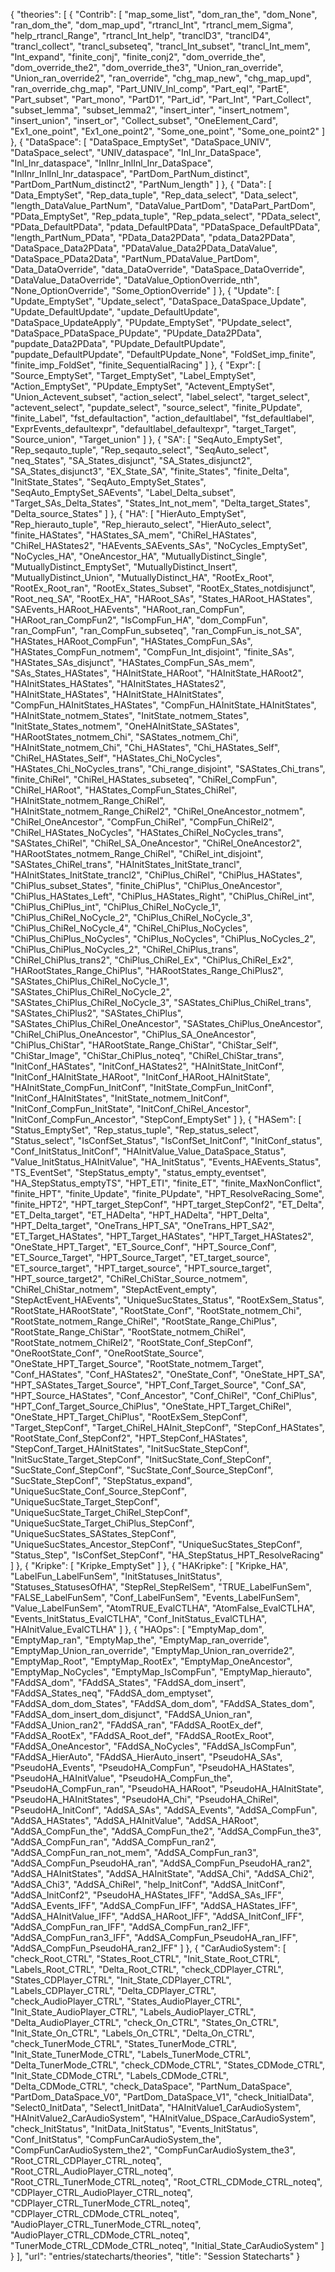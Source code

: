 {
    "theories": [
        {
            "Contrib": [
                "map_some_list",
                "dom_ran_the",
                "dom_None",
                "ran_dom_the",
                "dom_map_upd",
                "rtrancl_Int",
                "rtrancl_mem_Sigma",
                "help_rtrancl_Range",
                "rtrancl_Int_help",
                "tranclD3",
                "tranclD4",
                "trancl_collect",
                "trancl_subseteq",
                "trancl_Int_subset",
                "trancl_Int_mem",
                "Int_expand",
                "finite_conj",
                "finite_conj2",
                "dom_override_the",
                "dom_override_the2",
                "dom_override_the3",
                "Union_ran_override",
                "Union_ran_override2",
                "ran_override",
                "chg_map_new",
                "chg_map_upd",
                "ran_override_chg_map",
                "Part_UNIV_Inl_comp",
                "Part_eqI",
                "PartE",
                "Part_subset",
                "Part_mono",
                "PartD1",
                "Part_id",
                "Part_Int",
                "Part_Collect",
                "subset_lemma",
                "subset_lemma2",
                "insert_inter",
                "insert_notmem",
                "insert_union",
                "insert_or",
                "Collect_subset",
                "OneElement_Card",
                "Ex1_one_point",
                "Ex1_one_point2",
                "Some_one_point",
                "Some_one_point2"
            ]
        },
        {
            "DataSpace": [
                "DataSpace_EmptySet",
                "DataSpace_UNIV",
                "DataSpace_select",
                "UNIV_dataspace",
                "Inl_Inr_DataSpace",
                "Inl_Inr_dataspace",
                "InlInr_InlInl_Inr_DataSpace",
                "InlInr_InlInl_Inr_dataspace",
                "PartDom_PartNum_distinct",
                "PartDom_PartNum_distinct2",
                "PartNum_length"
            ]
        },
        {
            "Data": [
                "Data_EmptySet",
                "Rep_data_tuple",
                "Rep_data_select",
                "Data_select",
                "length_DataValue_PartNum",
                "DataValue_PartDom",
                "DataPart_PartDom",
                "PData_EmptySet",
                "Rep_pdata_tuple",
                "Rep_pdata_select",
                "PData_select",
                "PData_DefaultPData",
                "pdata_DefaultPData",
                "PDataSpace_DefaultPData",
                "length_PartNum_PData",
                "PData_Data2PData",
                "pdata_Data2PData",
                "DataSpace_Data2PData",
                "PDataValue_Data2PData_DataValue",
                "DataSpace_PData2Data",
                "PartNum_PDataValue_PartDom",
                "Data_DataOverride",
                "data_DataOverride",
                "DataSpace_DataOverride",
                "DataValue_DataOverride",
                "DataValue_OptionOverride_nth",
                "None_OptionOverride",
                "Some_OptionOverride"
            ]
        },
        {
            "Update": [
                "Update_EmptySet",
                "Update_select",
                "DataSpace_DataSpace_Update",
                "Update_DefaultUpdate",
                "update_DefaultUpdate",
                "DataSpace_UpdateApply",
                "PUpdate_EmptySet",
                "PUpdate_select",
                "DataSpace_PDataSpace_PUpdate",
                "PUpdate_Data2PData",
                "pupdate_Data2PData",
                "PUpdate_DefaultPUpdate",
                "pupdate_DefaultPUpdate",
                "DefaultPUpdate_None",
                "FoldSet_imp_finite",
                "finite_imp_FoldSet",
                "finite_SequentialRacing"
            ]
        },
        {
            "Expr": [
                "Source_EmptySet",
                "Target_EmptySet",
                "Label_EmptySet",
                "Action_EmptySet",
                "PUpdate_EmptySet",
                "Actevent_EmptySet",
                "Union_Actevent_subset",
                "action_select",
                "label_select",
                "target_select",
                "actevent_select",
                "pupdate_select",
                "source_select",
                "finite_PUpdate",
                "finite_Label",
                "fst_defaultaction",
                "action_defaultlabel",
                "fst_defaultlabel",
                "ExprEvents_defaultexpr",
                "defaultlabel_defaultexpr",
                "target_Target",
                "Source_union",
                "Target_union"
            ]
        },
        {
            "SA": [
                "SeqAuto_EmptySet",
                "Rep_seqauto_tuple",
                "Rep_seqauto_select",
                "SeqAuto_select",
                "neq_States",
                "SA_States_disjunct",
                "SA_States_disjunct2",
                "SA_States_disjunct3",
                "EX_State_SA",
                "finite_States",
                "finite_Delta",
                "InitState_States",
                "SeqAuto_EmptySet_States",
                "SeqAuto_EmptySet_SAEvents",
                "Label_Delta_subset",
                "Target_SAs_Delta_States",
                "States_Int_not_mem",
                "Delta_target_States",
                "Delta_source_States"
            ]
        },
        {
            "HA": [
                "HierAuto_EmptySet",
                "Rep_hierauto_tuple",
                "Rep_hierauto_select",
                "HierAuto_select",
                "finite_HAStates",
                "HAStates_SA_mem",
                "ChiRel_HAStates",
                "ChiRel_HAStates2",
                "HAEvents_SAEvents_SAs",
                "NoCycles_EmptySet",
                "NoCycles_HA",
                "OneAncestor_HA",
                "MutuallyDistinct_Single",
                "MutuallyDistinct_EmptySet",
                "MutuallyDistinct_Insert",
                "MutuallyDistinct_Union",
                "MutuallyDistinct_HA",
                "RootEx_Root",
                "RootEx_Root_ran",
                "RootEx_States_Subset",
                "RootEx_States_notdisjunct",
                "Root_neq_SA",
                "RootEx_HA",
                "HARoot_SAs",
                "States_HARoot_HAStates",
                "SAEvents_HARoot_HAEvents",
                "HARoot_ran_CompFun",
                "HARoot_ran_CompFun2",
                "IsCompFun_HA",
                "dom_CompFun",
                "ran_CompFun",
                "ran_CompFun_subseteq",
                "ran_CompFun_is_not_SA",
                "HAStates_HARoot_CompFun",
                "HAStates_CompFun_SAs",
                "HAStates_CompFun_notmem",
                "CompFun_Int_disjoint",
                "finite_SAs",
                "HAStates_SAs_disjunct",
                "HAStates_CompFun_SAs_mem",
                "SAs_States_HAStates",
                "HAInitState_HARoot",
                "HAInitState_HARoot2",
                "HAInitStates_HAStates",
                "HAInitStates_HAStates2",
                "HAInitState_HAStates",
                "HAInitState_HAInitStates",
                "CompFun_HAInitStates_HAStates",
                "CompFun_HAInitState_HAInitStates",
                "HAInitState_notmem_States",
                "InitState_notmem_States",
                "InitState_States_notmem",
                "OneHAInitState_SAStates",
                "HARootStates_notmem_Chi",
                "SAStates_notmem_Chi",
                "HAInitState_notmem_Chi",
                "Chi_HAStates",
                "Chi_HAStates_Self",
                "ChiRel_HAStates_Self",
                "HAStates_Chi_NoCycles",
                "HAStates_Chi_NoCycles_trans",
                "Chi_range_disjoint",
                "SAStates_Chi_trans",
                "finite_ChiRel",
                "ChiRel_HAStates_subseteq",
                "ChiRel_CompFun",
                "ChiRel_HARoot",
                "HAStates_CompFun_States_ChiRel",
                "HAInitState_notmem_Range_ChiRel",
                "HAInitState_notmem_Range_ChiRel2",
                "ChiRel_OneAncestor_notmem",
                "ChiRel_OneAncestor",
                "CompFun_ChiRel",
                "CompFun_ChiRel2",
                "ChiRel_HAStates_NoCycles",
                "HAStates_ChiRel_NoCycles_trans",
                "SAStates_ChiRel",
                "ChiRel_SA_OneAncestor",
                "ChiRel_OneAncestor2",
                "HARootStates_notmem_Range_ChiRel",
                "ChiRel_int_disjoint",
                "SAStates_ChiRel_trans",
                "HAInitStates_InitState_trancl",
                "HAInitStates_InitState_trancl2",
                "ChiPlus_ChiRel",
                "ChiPlus_HAStates",
                "ChiPlus_subset_States",
                "finite_ChiPlus",
                "ChiPlus_OneAncestor",
                "ChiPlus_HAStates_Left",
                "ChiPlus_HAStates_Right",
                "ChiPlus_ChiRel_int",
                "ChiPlus_ChiPlus_int",
                "ChiPlus_ChiRel_NoCycle_1",
                "ChiPlus_ChiRel_NoCycle_2",
                "ChiPlus_ChiRel_NoCycle_3",
                "ChiPlus_ChiRel_NoCycle_4",
                "ChiRel_ChiPlus_NoCycles",
                "ChiPlus_ChiPlus_NoCycles",
                "ChiPlus_NoCycles",
                "ChiPlus_NoCycles_2",
                "ChiPlus_ChiPlus_NoCycles_2",
                "ChiRel_ChiPlus_trans",
                "ChiRel_ChiPlus_trans2",
                "ChiPlus_ChiRel_Ex",
                "ChiPlus_ChiRel_Ex2",
                "HARootStates_Range_ChiPlus",
                "HARootStates_Range_ChiPlus2",
                "SAStates_ChiPlus_ChiRel_NoCycle_1",
                "SAStates_ChiPlus_ChiRel_NoCycle_2",
                "SAStates_ChiPlus_ChiRel_NoCycle_3",
                "SAStates_ChiPlus_ChiRel_trans",
                "SAStates_ChiPlus2",
                "SAStates_ChiPlus",
                "SAStates_ChiPlus_ChiRel_OneAncestor",
                "SAStates_ChiPlus_OneAncestor",
                "ChiRel_ChiPlus_OneAncestor",
                "ChiPlus_SA_OneAncestor",
                "ChiPlus_ChiStar",
                "HARootState_Range_ChiStar",
                "ChiStar_Self",
                "ChiStar_Image",
                "ChiStar_ChiPlus_noteq",
                "ChiRel_ChiStar_trans",
                "InitConf_HAStates",
                "InitConf_HAStates2",
                "HAInitState_InitConf",
                "InitConf_HAInitState_HARoot",
                "InitConf_HARoot_HAInitState",
                "HAInitState_CompFun_InitConf",
                "InitState_CompFun_InitConf",
                "InitConf_HAInitStates",
                "InitState_notmem_InitConf",
                "InitConf_CompFun_InitState",
                "InitConf_ChiRel_Ancestor",
                "InitConf_CompFun_Ancestor",
                "StepConf_EmptySet"
            ]
        },
        {
            "HASem": [
                "Status_EmptySet",
                "Rep_status_tuple",
                "Rep_status_select",
                "Status_select",
                "IsConfSet_Status",
                "IsConfSet_InitConf",
                "InitConf_status",
                "Conf_InitStatus_InitConf",
                "HAInitValue_Value_DataSpace_Status",
                "Value_InitStatus_HAInitValue",
                "HA_InitStatus",
                "Events_HAEvents_Status",
                "TS_EventSet",
                "StepStatus_empty",
                "status_empty_eventset",
                "HA_StepStatus_emptyTS",
                "HPT_ETI",
                "finite_ET",
                "finite_MaxNonConflict",
                "finite_HPT",
                "finite_Update",
                "finite_PUpdate",
                "HPT_ResolveRacing_Some",
                "finite_HPT2",
                "HPT_target_StepConf",
                "HPT_target_StepConf2",
                "ET_Delta",
                "ET_Delta_target",
                "ET_HADelta",
                "HPT_HADelta",
                "HPT_Delta",
                "HPT_Delta_target",
                "OneTrans_HPT_SA",
                "OneTrans_HPT_SA2",
                "ET_Target_HAStates",
                "HPT_Target_HAStates",
                "HPT_Target_HAStates2",
                "OneState_HPT_Target",
                "ET_Source_Conf",
                "HPT_Source_Conf",
                "ET_Source_Target",
                "HPT_Source_Target",
                "ET_target_source",
                "ET_source_target",
                "HPT_target_source",
                "HPT_source_target",
                "HPT_source_target2",
                "ChiRel_ChiStar_Source_notmem",
                "ChiRel_ChiStar_notmem",
                "StepActEvent_empty",
                "StepActEvent_HAEvents",
                "UniqueSucStates_Status",
                "RootExSem_Status",
                "RootState_HARootState",
                "RootState_Conf",
                "RootState_notmem_Chi",
                "RootState_notmem_Range_ChiRel",
                "RootState_Range_ChiPlus",
                "RootState_Range_ChiStar",
                "RootState_notmem_ChiRel",
                "RootState_notmem_ChiRel2",
                "RootState_Conf_StepConf",
                "OneRootState_Conf",
                "OneRootState_Source",
                "OneState_HPT_Target_Source",
                "RootState_notmem_Target",
                "Conf_HAStates",
                "Conf_HAStates2",
                "OneState_Conf",
                "OneState_HPT_SA",
                "HPT_SAStates_Target_Source",
                "HPT_Conf_Target_Source",
                "Conf_SA",
                "HPT_Source_HAStates",
                "Conf_Ancestor",
                "Conf_ChiRel",
                "Conf_ChiPlus",
                "HPT_Conf_Target_Source_ChiPlus",
                "OneState_HPT_Target_ChiRel",
                "OneState_HPT_Target_ChiPlus",
                "RootExSem_StepConf",
                "Target_StepConf",
                "Target_ChiRel_HAInit_StepConf",
                "StepConf_HAStates",
                "RootState_Conf_StepConf2",
                "HPT_StepConf_HAStates",
                "StepConf_Target_HAInitStates",
                "InitSucState_StepConf",
                "InitSucState_Target_StepConf",
                "InitSucState_Conf_StepConf",
                "SucState_Conf_StepConf",
                "SucState_Conf_Source_StepConf",
                "SucState_StepConf",
                "StepStatus_expand",
                "UniqueSucState_Conf_Source_StepConf",
                "UniqueSucState_Target_StepConf",
                "UniqueSucState_Target_ChiRel_StepConf",
                "UniqueSucState_Target_ChiPlus_StepConf",
                "UniqueSucStates_SAStates_StepConf",
                "UniqueSucStates_Ancestor_StepConf",
                "UniqueSucStates_StepConf",
                "Status_Step",
                "IsConfSet_StepConf",
                "HA_StepStatus_HPT_ResolveRacing"
            ]
        },
        {
            "Kripke": [
                "Kripke_EmptySet"
            ]
        },
        {
            "HAKripke": [
                "Kripke_HA",
                "LabelFun_LabelFunSem",
                "InitStatuses_InitStatus",
                "Statuses_StatusesOfHA",
                "StepRel_StepRelSem",
                "TRUE_LabelFunSem",
                "FALSE_LabelFunSem",
                "Conf_LabelFunSem",
                "Events_LabelFunSem",
                "Value_LabelFunSem",
                "AtomTRUE_EvalCTLHA",
                "AtomFalse_EvalCTLHA",
                "Events_InitStatus_EvalCTLHA",
                "Conf_InitStatus_EvalCTLHA",
                "HAInitValue_EvalCTLHA"
            ]
        },
        {
            "HAOps": [
                "EmptyMap_dom",
                "EmptyMap_ran",
                "EmptyMap_the",
                "EmptyMap_ran_override",
                "EmptyMap_Union_ran_override",
                "EmptyMap_Union_ran_override2",
                "EmptyMap_Root",
                "EmptyMap_RootEx",
                "EmptyMap_OneAncestor",
                "EmptyMap_NoCycles",
                "EmptyMap_IsCompFun",
                "EmptyMap_hierauto",
                "FAddSA_dom",
                "FAddSA_States",
                "FAddSA_dom_insert",
                "FAddSA_States_neq",
                "FAddSA_dom_emptyset",
                "FAddSA_dom_dom_States",
                "FAddSA_dom_dom",
                "FAddSA_States_dom",
                "FAddSA_dom_insert_dom_disjunct",
                "FAddSA_Union_ran",
                "FAddSA_Union_ran2",
                "FAddSA_ran",
                "FAddSA_RootEx_def",
                "FAddSA_RootEx",
                "FAddSA_Root_def",
                "FAddSA_RootEx_Root",
                "FAddSA_OneAncestor",
                "FAddSA_NoCycles",
                "FAddSA_IsCompFun",
                "FAddSA_HierAuto",
                "FAddSA_HierAuto_insert",
                "PseudoHA_SAs",
                "PseudoHA_Events",
                "PseudoHA_CompFun",
                "PseudoHA_HAStates",
                "PseudoHA_HAInitValue",
                "PseudoHA_CompFun_the",
                "PseudoHA_CompFun_ran",
                "PseudoHA_HARoot",
                "PseudoHA_HAInitState",
                "PseudoHA_HAInitStates",
                "PseudoHA_Chi",
                "PseudoHA_ChiRel",
                "PseudoHA_InitConf",
                "AddSA_SAs",
                "AddSA_Events",
                "AddSA_CompFun",
                "AddSA_HAStates",
                "AddSA_HAInitValue",
                "AddSA_HARoot",
                "AddSA_CompFun_the",
                "AddSA_CompFun_the2",
                "AddSA_CompFun_the3",
                "AddSA_CompFun_ran",
                "AddSA_CompFun_ran2",
                "AddSA_CompFun_ran_not_mem",
                "AddSA_CompFun_ran3",
                "AddSA_CompFun_PseudoHA_ran",
                "AddSA_CompFun_PseudoHA_ran2",
                "AddSA_HAInitStates",
                "AddSA_HAInitState",
                "AddSA_Chi",
                "AddSA_Chi2",
                "AddSA_Chi3",
                "AddSA_ChiRel",
                "help_InitConf",
                "AddSA_InitConf",
                "AddSA_InitConf2",
                "PseudoHA_HAStates_IFF",
                "AddSA_SAs_IFF",
                "AddSA_Events_IFF",
                "AddSA_CompFun_IFF",
                "AddSA_HAStates_IFF",
                "AddSA_HAInitValue_IFF",
                "AddSA_HARoot_IFF",
                "AddSA_InitConf_IFF",
                "AddSA_CompFun_ran_IFF",
                "AddSA_CompFun_ran2_IFF",
                "AddSA_CompFun_ran3_IFF",
                "AddSA_CompFun_PseudoHA_ran_IFF",
                "AddSA_CompFun_PseudoHA_ran2_IFF"
            ]
        },
        {
            "CarAudioSystem": [
                "check_Root_CTRL",
                "States_Root_CTRL",
                "Init_State_Root_CTRL",
                "Labels_Root_CTRL",
                "Delta_Root_CTRL",
                "check_CDPlayer_CTRL",
                "States_CDPlayer_CTRL",
                "Init_State_CDPlayer_CTRL",
                "Labels_CDPlayer_CTRL",
                "Delta_CDPlayer_CTRL",
                "check_AudioPlayer_CTRL",
                "States_AudioPlayer_CTRL",
                "Init_State_AudioPlayer_CTRL",
                "Labels_AudioPlayer_CTRL",
                "Delta_AudioPlayer_CTRL",
                "check_On_CTRL",
                "States_On_CTRL",
                "Init_State_On_CTRL",
                "Labels_On_CTRL",
                "Delta_On_CTRL",
                "check_TunerMode_CTRL",
                "States_TunerMode_CTRL",
                "Init_State_TunerMode_CTRL",
                "Labels_TunerMode_CTRL",
                "Delta_TunerMode_CTRL",
                "check_CDMode_CTRL",
                "States_CDMode_CTRL",
                "Init_State_CDMode_CTRL",
                "Labels_CDMode_CTRL",
                "Delta_CDMode_CTRL",
                "check_DataSpace",
                "PartNum_DataSpace",
                "PartDom_DataSpace_V0",
                "PartDom_DataSpace_V1",
                "check_InitialData",
                "Select0_InitData",
                "Select1_InitData",
                "HAInitValue1_CarAudioSystem",
                "HAInitValue2_CarAudioSystem",
                "HAInitValue_DSpace_CarAudioSystem",
                "check_InitStatus",
                "InitData_InitStatus",
                "Events_InitStatus",
                "Conf_InitStatus",
                "CompFunCarAudioSystem_the",
                "CompFunCarAudioSystem_the2",
                "CompFunCarAudioSystem_the3",
                "Root_CTRL_CDPlayer_CTRL_noteq",
                "Root_CTRL_AudioPlayer_CTRL_noteq",
                "Root_CTRL_TunerMode_CTRL_noteq",
                "Root_CTRL_CDMode_CTRL_noteq",
                "CDPlayer_CTRL_AudioPlayer_CTRL_noteq",
                "CDPlayer_CTRL_TunerMode_CTRL_noteq",
                "CDPlayer_CTRL_CDMode_CTRL_noteq",
                "AudioPlayer_CTRL_TunerMode_CTRL_noteq",
                "AudioPlayer_CTRL_CDMode_CTRL_noteq",
                "TunerMode_CTRL_CDMode_CTRL_noteq",
                "Initial_State_CarAudioSystem"
            ]
        }
    ],
    "url": "entries/statecharts/theories",
    "title": "Session Statecharts"
}